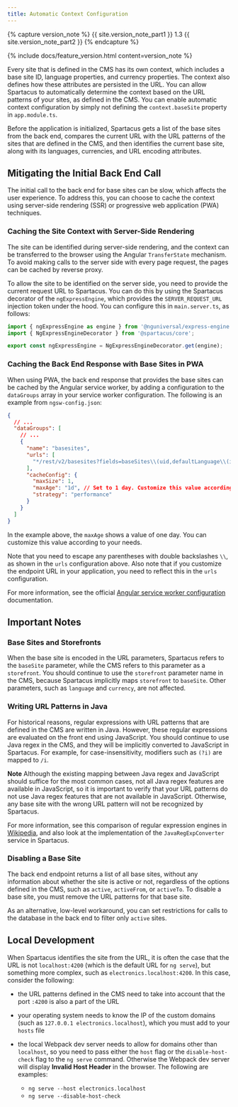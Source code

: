 ```yaml
---
title: Automatic Context Configuration
---
```


{% capture version_note %}
{{ site.version_note_part1 }} 1.3 {{ site.version_note_part2 }}
{% endcapture %}

{% include docs/feature_version.html content=version_note %}

Every site that is defined in the CMS has its own context, which includes a base site ID, language properties, and currency properties. The context also defines how these attributes are persisted in the URL. You can allow Spartacus to automatically determine the context based on the URL patterns of your sites, as defined in the CMS. You can enable automatic context configuration by simply not defining the `context.baseSite` property in `app.module.ts`.

Before the application is initialized, Spartacus gets a list of the base sites from the back end, compares the current URL with the URL patterns of the sites that are defined in the CMS, and then identifies the current base site, along with its languages, currencies, and URL encoding attributes.

## Mitigating the Initial Back End Call

The initial call to the back end for base sites can be slow, which affects the user experience. To address this, you can choose to cache the context using server-side rendering (SSR) or progressive web application (PWA) techniques.

### Caching the Site Context with Server-Side Rendering

The site can be identified during server-side rendering, and the context can be transferred to the browser using the Angular `TransferState` mechanism. To avoid making calls to the server side with every page request, the pages can be cached by reverse proxy.

To allow the site to be identified on the server side, you need to provide the current request URL to Spartacus. You can do this by using the Spartacus decorator of the `ngExpressEngine`, which provides the `SERVER_REQUEST_URL` injection token under the hood. You can configure this in `main.server.ts`, as follows:

```typescript
import { ngExpressEngine as engine } from '@nguniversal/express-engine';
import { NgExpressEngineDecorator } from '@spartacus/core';

export const ngExpressEngine = NgExpressEngineDecorator.get(engine);
```

### Caching the Back End Response with Base Sites in PWA

When using PWA, the back end response that provides the base sites can be cached by the Angular service worker, by adding a configuration to the `dataGroups` array in your service worker configuration. The following is an example from `ngsw-config.json`:

```json
{
  // ...
  "dataGroups": [
    // ...
    {
      "name": "basesites",
      "urls": [
        "*/rest/v2/basesites?fields=baseSites\\(uid,defaultLanguage\\(isocode\\),urlEncodingAttributes,urlPatterns,stores\\(currencies\\(isocode\\),defaultCurrency\\(isocode\\),languages\\(isocode\\),defaultLanguage\\(isocode\\)\\)\\)*"
      ],
      "cacheConfig": {
        "maxSize": 1,
        "maxAge": "1d", // Set to 1 day. Customize this value according to your needs.
        "strategy": "performance"
      }
    }
  ]
}
```

In the example above, the `maxAge` shows a value of one day. You can customize this value according to your needs.

Note that you need to escape any parentheses with double backslashes `\\`, as shown in the `urls` configuration above. Also note that if you customize the endpoint URL in your application, you need to reflect this in the `urls` configuration.

For more information, see the official [Angular service worker configuration](https://angular.io/guide/service-worker-config#datagroups) documentation.

## Important Notes

### Base Sites and Storefronts

When the base site is encoded in the URL parameters, Spartacus refers to the `baseSite` parameter, while the CMS refers to this parameter as a `storefront`. You should continue to use the `storefront` parameter name in the CMS, because Spartacus implicitly maps `storefront` to `baseSite`. Other parameters, such as `language` and `currency`, are not affected.

### Writing URL Patterns in Java

For historical reasons, regular expressions with URL patterns that are defined in the CMS are written in Java. However, these regular expressions are evaluated on the front end using JavaScript. You should continue to use Java regex in the CMS, and they will be implicitly converted to JavaScript in Spartacus. For example, for case-insensitivity, modifiers such as `(?i)` are mapped to `/i`.

**Note** Although the existing mapping between Java regex and JavaScript should suffice for the most common cases, not all Java regex features are available in JavaScript, so it is important to verify that your URL patterns do not use Java regex features that are not available in JavaScript. Otherwise, any base site with the wrong URL pattern will not be recognized by Spartacus.

For more information, see this comparison of regular expression engines in [Wikipedia](https://en.wikipedia.org/wiki/Comparison_of_regular_expression_engines#Language_features), and also look at the implementation of the `JavaRegExpConverter` service in Spartacus.

### Disabling a Base Site

The back end endpoint returns a list of all base sites, without any information about whether the site is active or not, regardless of the options defined in the CMS, such as `active`, `activeFrom`, or `activeTo`. To disable a base site, you must remove the URL patterns for that base site.

As an alternative, low-level workaround, you can set restrictions for calls to the database in the back end to filter only `active` sites.

## Local Development

When Spartacus identifies the site from the URL, it is often the case that the URL is not `localhost:4200` (which is the default URL for `ng serve`), but something more complex, such as `electronics.localhost:4200`. In this case, consider the following:

- the URL patterns defined in the CMS need to take into account that the port `:4200` is also a part of the URL
- your operating system needs to know the IP of the custom domains (such as `127.0.0.1 electronics.localhost`), which you must add to your `hosts` file
- the local Webpack dev server needs to allow for domains other than `localhost`, so you need to pass either the `host` flag or the `disable-host-check` flag to the `ng serve` command. Otherwise the Webpack dev server will display **Invalid Host Header** in the browser. The following are examples:

  - `ng serve --host electronics.localhost`
  - `ng serve --disable-host-check`
